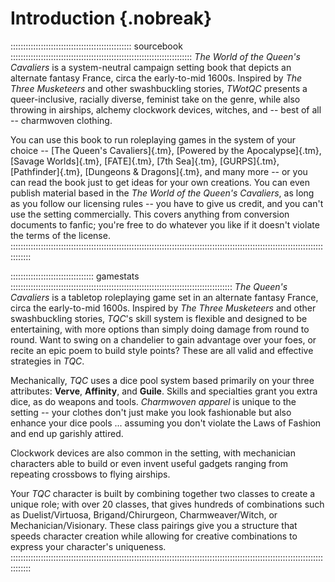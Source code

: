 # Introduction                                                     {.nobreak}

:::::::::::::::::::::::::::::::::::::::::::::::: sourcebook ::::::::::::::::::::::::::::::::::::::::::::::::::::::::::::::::::::::::
*The World of the Queen's Cavaliers* is a system-neutral campaign setting book that depicts an alternate fantasy
France, circa the early-to-mid 1600s.  Inspired by *The Three Musketeers* and other swashbuckling stories, 
*TWotQC* presents a queer-inclusive, racially diverse, feminist take on the genre, while also throwing in airships, alchemy
clockwork devices, witches, and -- best of all -- charmwoven clothing.

You can use this book to run roleplaying games in the system of your choice -- [The Queen's Cavaliers]{.tm}, [Powered by the Apocalypse]{.tm},
[Savage Worlds]{.tm}, [FATE]{.tm}, [7th Sea]{.tm}, [GURPS]{.tm}, [Pathfinder]{.tm}, [Dungeons & Dragons]{.tm}, and many more 
-- or you can read the book just to get
ideas for your own creations. You can even publish material based in the *The World of the Queen's Cavaliers*, as long as you
follow our licensing rules -- you have to give us credit, and you can't use the setting commercially. This covers anything from
conversion documents to fanfic; you're free to do whatever you like if it doesn't violate the terms of the license.
::::::::::::::::::::::::::::::::::::::::::::::::::::::::::::::::::::::::::::::::::::::::::::::::::::::::::::::::::::::::::::::::::::

::::::::::::::::::::::::::::::::: gamestats ::::::::::::::::::::::::::::::::::::::::::::::::::::::::::::::::::::::::::::::::::::::::
*The Queen's Cavaliers* is a tabletop roleplaying game set in an alternate fantasy France, circa the early-to-mid 1600s. 
Inspired by *The Three Musketeers* and other swashbuckling stories, *TQC*'s skill system is flexible and designed to be
entertaining, with more options than simply doing damage from round to round. Want to swing on a chandelier to gain 
advantage over your foes, or recite an epic poem to build style points? These are all valid and effective strategies in *TQC*.

Mechanically, *TQC* uses a dice pool system based primarily on your three attributes: **Verve**, **Affinity**, and **Guile**. 
Skills and specialties grant you extra dice, as do weapons and tools. *Charmwoven apparel* is unique to the setting -- 
your clothes don't just make you look fashionable but also enhance your dice pools ... assuming you don't violate the 
Laws of Fashion and end up garishly attired.

Clockwork devices are also common in the setting, with mechanician characters able to build or even invent useful gadgets 
ranging from repeating crossbows to flying airships.

Your *TQC* character is built by combining together two classes to create a unique role; with over 20 classes, that gives 
hundreds of combinations such as Duelist/Virtuosa, Brigand/Chirurgeon, Charmweaver/Witch, or Mechanician/Visionary. 
These class pairings give you a structure that speeds character creation while allowing for creative combinations to express 
your character's uniqueness.
::::::::::::::::::::::::::::::::::::::::::::::::::::::::::::::::::::::::::::::::::::::::::::::::::::::::::::::::::::::::::::::::::::

